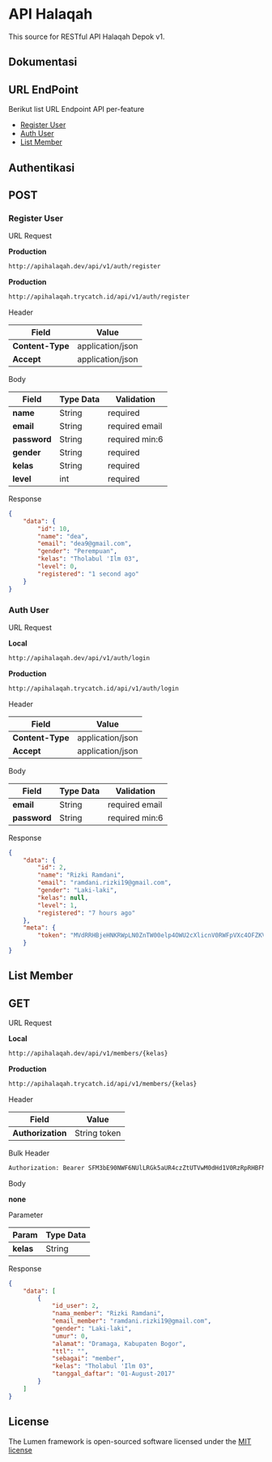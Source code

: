 # API Halaqah

This source for RESTful API Halaqah Depok v1.

## Dokumentasi

## URL EndPoint

Berikut list URL Endpoint API per-feature

- [Register User](https://github.com/ramdanix/apihalaqah/blob/master/README.md#register-user)
- [Auth User](https://github.com/ramdanix/apihalaqah/blob/master/README.md#auth-user)
- [List Member](https://github.com/ramdanix/apihalaqah/blob/master/README.md#list_member)


## Authentikasi

## POST  
### Register User

URL Request

**Production**
``` bash
http://apihalaqah.dev/api/v1/auth/register
```

**Production**

``` bash
http://apihalaqah.trycatch.id/api/v1/auth/register
```

Header

Field | Value | 
------------ | ------------- 
**Content-Type** | application/json 
**Accept** | application/json 

Body

Field | Type Data | Validation
------------ | ------------- | -------------
**name** | String | required
**email** | String | required email
**password** | String | required min:6
**gender** | String | required
**kelas** | String | required
**level** | int | required


Response

``` json
{
	"data": {
		"id": 10,
		"name": "dea",
		"email": "dea9@gmail.com",
		"gender": "Perempuan",
		"kelas": "Tholabul 'Ilm 03",
		"level": 0,
		"registered": "1 second ago"
	}
}
```

### Auth User

URL Request


**Local**

``` bash
http://apihalaqah.dev/api/v1/auth/login
```

**Production**

``` bash
http://apihalaqah.trycatch.id/api/v1/auth/login
```


Header

Field | Value | 
------------ | ------------- 
**Content-Type** | application/json 
**Accept** | application/json 

Body

Field | Type Data | Validation
------------ | ------------- | -------------
**email** | String | required email
**password** | String | required min:6

Response

``` json
{
	"data": {
		"id": 2,
		"name": "Rizki Ramdani",
		"email": "ramdani.rizki19@gmail.com",
		"gender": "Laki-laki",
		"kelas": null,
		"level": 1,
		"registered": "7 hours ago"
	},
	"meta": {
		"token": "MVdRRHBjeHNKRWpLN0ZnTW00elp4OWU2cXlicnV0RWFpVXc4OFZKVA=="
	}
}
```
## List Member

## GET

URL Request

**Local**
``` bash
http://apihalaqah.dev/api/v1/members/{kelas}
```

**Production**
``` bash
http://apihalaqah.trycatch.id/api/v1/members/{kelas}
```

Header

Field | Value | 
------------ | ------------- 
**Authorization** | String token 

Bulk Header

``` bash
Authorization: Bearer SFM3bE90NWF6NUlLRGk5aUR4czZtUTVwM0dHd1V0RzRpRHBFMTRYdw==
```

Body

**none**

Parameter

Param | Type Data | 
------------ | ------------- 
**kelas** | String 

Response

``` json
{
    "data": [
        {   
            "id_user": 2,
			"nama_member": "Rizki Ramdani",
			"email_member": "ramdani.rizki19@gmail.com",
			"gender": "Laki-laki",
			"umur": 0,
			"alamat": "Dramaga, Kabupaten Bogor",
			"ttl": "",
			"sebagai": "member",
			"kelas": "Tholabul 'Ilm 03",
			"tanggal_daftar": "01-August-2017"
		}
    ]
}
```

## License

The Lumen framework is open-sourced software licensed under the [MIT license](http://opensource.org/licenses/MIT)
